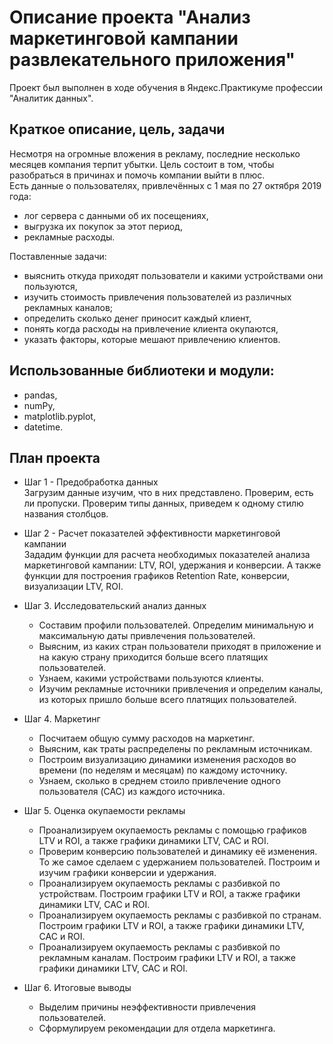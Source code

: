 # Описание проекта "Анализ маркетинговой кампании развлекательного приложения"
Проект был выполнен в ходе обучения в Яндекс.Практикуме профессии "Аналитик данных". 
## Краткое описание, цель, задачи
Несмотря на огромные вложения в рекламу, последние несколько месяцев компания терпит убытки. 
Цель состоит в том, чтобы разобраться в причинах и помочь компании выйти в плюс.\
Есть данные о пользователях, привлечённых с 1 мая по 27 октября 2019 года:
- лог сервера с данными об их посещениях,
- выгрузка их покупок за этот период,
- рекламные расходы.

Поставленные задачи:
- выяснить откуда приходят пользователи и какими устройствами они пользуются,
- изучить стоимость привлечения пользователей из различных рекламных каналов;
- определить сколько денег приносит каждый клиент,
- понять когда расходы на привлечение клиента окупаются,
- указать факторы, которые мешают привлечению клиентов.
## Использованные библиотеки и модули:
- pandas,
- numPy,
- matplotlib.pyplot,
- datetime.

## План проекта
- Шаг 1 - Предобработка данных\
Загрузим данные изучим, что в них представлено. Проверим, есть ли пропуски. Проверим типы данных, приведем к одному стилю названия столбцов.

- Шаг 2 - Расчет показателей эффективности маркетинговой кампании\
Зададим функции для расчета необходимых показателей анализа маркетинговой кампании: LTV, ROI, удержания и конверсии.
А также функции для построения графиков Retention Rate, конверсии, визуализации LTV, ROI.

- Шаг 3. Исследовательский анализ данных
    - Составим профили пользователей. Определим минимальную и максимальную даты привлечения пользователей.
    - Выясним, из каких стран пользователи приходят в приложение и на какую страну приходится больше всего платящих пользователей. 
    - Узнаем, какими устройствами пользуются клиенты. 
    - Изучим рекламные источники привлечения и определим каналы, из которых пришло больше всего платящих пользователей. 

- Шаг 4. Маркетинг
   - Посчитаем общую сумму расходов на маркетинг.
   - Выясним, как траты распределены по рекламным источникам.
   - Построим визуализацию динамики изменения расходов во времени (по неделям и месяцам) по каждому источнику.
   - Узнаем, сколько в среднем стоило привлечение одного пользователя (CAC) из каждого источника.

- Шаг 5. Оценка окупаемости рекламы
    - Проанализируем окупаемость рекламы c помощью графиков LTV и ROI, а также графики динамики LTV, CAC и ROI.
    - Проверим конверсию пользователей и динамику её изменения. То же самое сделаем с удержанием пользователей. Построим и изучим графики конверсии и удержания.
    - Проанализируем окупаемость рекламы с разбивкой по устройствам. Построим графики LTV и ROI, а также графики динамики LTV, CAC и ROI.
    - Проанализируем окупаемость рекламы с разбивкой по странам. Построим графики LTV и ROI, а также графики динамики LTV, CAC и ROI.
    - Проанализируем окупаемость рекламы с разбивкой по рекламным каналам. Построим графики LTV и ROI, а также графики динамики LTV, CAC и ROI.

- Шаг 6. Итоговые выводы
    - Выделим причины неэффективности привлечения пользователей.
    - Сформулируем рекомендации для отдела маркетинга.
